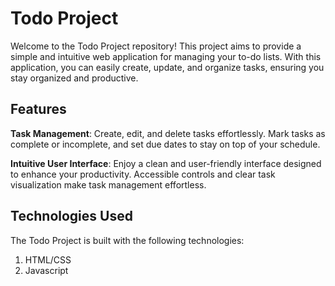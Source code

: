 # Todo Project
Welcome to the Todo Project repository! 
This project aims to provide a simple and intuitive web application for managing your to-do lists. 
With this application, you can easily create, update, and organize tasks, ensuring you stay organized and productive.


## Features
**Task Management**:
Create, edit, and delete tasks effortlessly. Mark tasks as complete or incomplete, and set due dates to stay on top of your schedule.

**Intuitive User Interface**: 
Enjoy a clean and user-friendly interface designed to enhance your productivity. 
Accessible controls and clear task visualization make task management effortless.

## Technologies Used
The Todo Project is built with the following technologies:
 1. HTML/CSS
 2. Javascript
